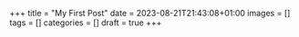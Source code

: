 +++
title = "My First Post"
date = 2023-08-21T21:43:08+01:00
images = []
tags = []
categories = []
draft = true
+++
